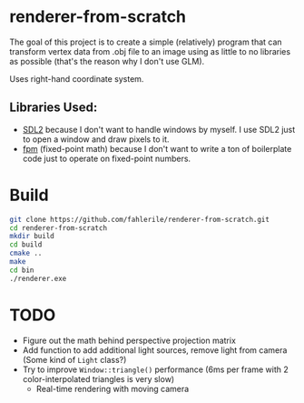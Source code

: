 # renderer-from-scratch

The goal of this project is to create a simple (relatively) program that can transform vertex data from .obj file to an image using as little to no libraries as possible (that's the reason why I don't use GLM).

Uses right-hand coordinate system.

## Libraries Used:
- [SDL2](https://www.libsdl.org/) because I don't want to handle windows by myself. I use SDL2 just to open a window and draw pixels to it.
- [fpm](https://github.com/MikeLankamp/fpm) (fixed-point math) because I don't want to write a ton of boilerplate code just to operate on fixed-point numbers.

# Build

```bash
git clone https://github.com/fahlerile/renderer-from-scratch.git
cd renderer-from-scratch
mkdir build
cd build
cmake ..
make
cd bin
./renderer.exe
```

# TODO

- Figure out the math behind perspective projection matrix
- Add function to add additional light sources, remove light from camera (Some kind of `Light` class?)
- Try to improve `Window::triangle()` performance (6ms per frame with 2 color-interpolated triangles is very slow)
    - Real-time rendering with moving camera